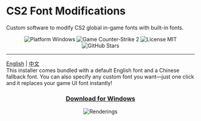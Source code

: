 # CS2 Font Modifications
Custom software to modify CS2 global in-game fonts with built-in fonts.
<div align="center">
  <img src="https://img.shields.io/badge/Platform-Windows-pink" alt="Platform Windows" />
  <img src="https://img.shields.io/badge/Game-Counter--Strike%202-pink" alt="Game Counter‑Strike 2" />
  <img src="https://img.shields.io/badge/License-MIT-pink" alt="License MIT" />
  <img src="https://img.shields.io/github/stars/xmlans/CS2-Font-Modifications?style=social&color=ff69b4" alt="GitHub Stars" />
</div>

---

[English](./README.md) | [中文](./README_CN.md)
<br>
This installer comes bundled with a default English font and a Chinese fallback font. You can also specify any custom font you want—just one click and it replaces your game UI font instantly! <br>
<div align="center">
  <h3><a href="https://github.com/xmlans/CS2-Font-Modifications/releases/download/v/cs2change.exe">Download for Windows</a></h3>
</div>
<p align="center">
  <img src="demo.png" alt="Renderings" />
</p>
